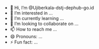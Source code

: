 - 👋 Hi, I’m @Ujiberkala-dstj-dephub-go.id
- 👀 I’m interested in ...
- 🌱 I’m currently learning ...
- 💞️ I’m looking to collaborate on ...
- 📫 How to reach me ...
- 😄 Pronouns: ...
- ⚡ Fun fact: ...

<!---
ujiberkaladiphub@gmail.com/Ujiberkaladephub is a ✨ special ✨ repository because its `README.md` (this file) appears on your GitHub profile.
You can click the Preview link to take a look at your changes.
--->
